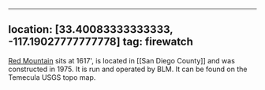 
---
location: [33.40083333333333, -117.19027777777778]
tag: firewatch
---

[Red Mountain](http://nhlr.org/lookouts/us/ca/red-mountain-lookout-san-diego-county/) sits at 1617', is located in [[San Diego County]] and was constructed in 1975. It is run and operated by BLM. It can be found on the Temecula USGS topo map.
